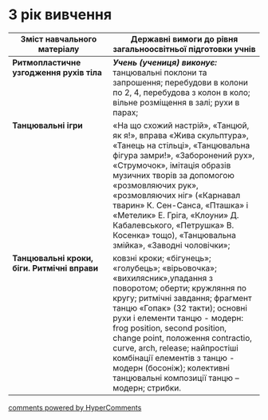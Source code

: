 <div id="hypercomments_widget" class="js-hypercomments-widget invisible"></div>

# 3 рік вивчення

<table>
  <tr>
    <td width="40%" align="center"><b>Зміст навчального матеріалу</b></td>
    <td width="60%" align="center"><b>Державні вимоги до рівня загальноосвітньої підготовки учнів</b></td>
  </tr>
<tbody>
  <tr>
    <td width="40%" style="vertical-align:top !important;">
    <b>Ритмопластичне узгодження рухів тіла</b>
    </td>
    <td width="60%" style="vertical-align:top !important;">
     <i><b>Учень (учениця) виконує:</b></i><br>
     танцювальні поклони та запрошення; перебудови в колони по 2, 4, перебудова з колон в коло; вільне розміщення в залі; рухи в парах;
    </td>
  </tr>
  <tr>
    <td width="40%" style="vertical-align:top !important;">
    <b>Танцювальні ігри</b>
    </td>
    <td width="60%" style="vertical-align:top !important;">
     «На що схожий настрій», «Танцюй, як я!», вправа «Жива скульптура», «Танець на стільці», «Танцювальна фігура замри!», «Заборонений рух», «Струмочок», імітація образів музичних творів за допомогою «розмовляючих рук», «розмовляючих ніг» («Карнавал тварин» К. Сен-Санса, «Пташка» і «Метелик» Е. Гріга, «Клоуни» Д. Кабалевського, «Петрушка» В. Косенка» тощо), «Танцювальна змійка», «Заводні чоловічки»;
    </td>
  </tr>
  <tr>
    <td width="40%" style="vertical-align:top !important;">
    <b>Танцювальні кроки, біги. Ритмічні вправи</b>
    </td>
    <td width="60%" style="vertical-align:top !important;">
    ковзні кроки; «бігунець»; «голубець»; «вірьовочка»; «вихилясник»,упадання з поворотом; оберти; кружляння по кругу; ритмічні завдання; фрагмент танцю «Гопак» (32 такти); основні рухи і елементи танцю - модерн: frog position, second position, change point, положення contractio, curve, arch, release; найпростіші комбінації елементів з танцю - модерн (босоніж); колективні танцювальні композиції танцю – модерн; стрибки.
    </td>
  </tr>
</tbody>
</table>

<div class="js-hypercomments-container">
<a href="http://hypercomments.com" class="hc-link" title="comments widget">comments powered by HyperComments</a>
</div>